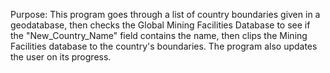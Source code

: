 Purpose: This program goes through a list of country boundaries given in a geodatabase, then checks the Global Mining
Facilities Database to see if the "New_Country_Name" field contains the name, then clips the Mining Facilities database
to the country's boundaries. The program also updates the user on its progress.
